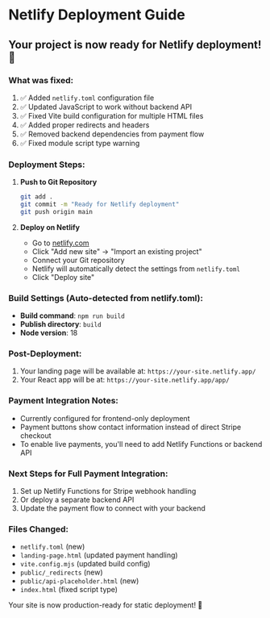 # Netlify Deployment Guide

## Your project is now ready for Netlify deployment! 🚀

### What was fixed:
1. ✅ Added `netlify.toml` configuration file
2. ✅ Updated JavaScript to work without backend API
3. ✅ Fixed Vite build configuration for multiple HTML files
4. ✅ Added proper redirects and headers
5. ✅ Removed backend dependencies from payment flow
6. ✅ Fixed module script type warning

### Deployment Steps:

1. **Push to Git Repository**
   ```bash
   git add .
   git commit -m "Ready for Netlify deployment"
   git push origin main
   ```

2. **Deploy on Netlify**
   - Go to [netlify.com](https://netlify.com)
   - Click "Add new site" → "Import an existing project"
   - Connect your Git repository
   - Netlify will automatically detect the settings from `netlify.toml`
   - Click "Deploy site"

### Build Settings (Auto-detected from netlify.toml):
- **Build command**: `npm run build`
- **Publish directory**: `build`
- **Node version**: 18

### Post-Deployment:
1. Your landing page will be available at: `https://your-site.netlify.app/`
2. Your React app will be at: `https://your-site.netlify.app/app/`

### Payment Integration Notes:
- Currently configured for frontend-only deployment
- Payment buttons show contact information instead of direct Stripe checkout
- To enable live payments, you'll need to add Netlify Functions or backend API

### Next Steps for Full Payment Integration:
1. Set up Netlify Functions for Stripe webhook handling
2. Or deploy a separate backend API
3. Update the payment flow to connect with your backend

### Files Changed:
- `netlify.toml` (new)
- `landing-page.html` (updated payment handling)
- `vite.config.mjs` (updated build config)
- `public/_redirects` (new)
- `public/api-placeholder.html` (new)
- `index.html` (fixed script type)

Your site is now production-ready for static deployment! 🎉
